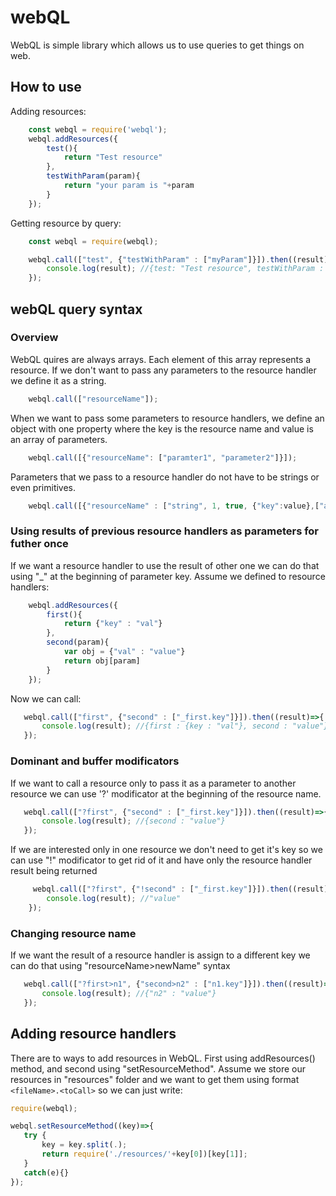 # webQL

WebQL is simple library which allows us to use queries to get things on web.

## How to use

Adding resources:
```javascript
    const webql = require('webql');
    webql.addResources({
        test(){
            return "Test resource"
        },
        testWithParam(param){
            return "your param is "+param
        }
    });
```
Getting resource by query:
```javascript
    const webql = require(webql);

    webql.call(["test", {"testWithParam" : ["myParam"]}]).then((result)=>{
        console.log(result); //{test: "Test resource", testWithParam : "your param is myParam"}
    });
```
## webQL query syntax
### Overview
WebQL quires are always arrays. Each element of this array represents a resource. If we don't want to pass any parameters to the resource handler we define it as a string.
```javascript
    webql.call(["resourceName"]);
```
When we want to pass some parameters to resource handlers, we define an object with one property where the key is the resource name and value is an array of parameters.
```javascript
    webql.call([{"resourceName": ["paramter1", "parameter2"]}]);
```
Parameters that we pass to a resource handler do not have to be strings or even primitives.
```javascript
    webql.call([{"resourceName" : ["string", 1, true, {"key":value},["a", "r", "r", "a", "y"]]}]);
```
### Using results of previous resource handlers as parameters for futher once
If we want a resource handler to use the result of other one we can do that using "\_" at the beginning of parameter key.
Assume we defined to resource handlers:
```javascript
    webql.addResources({
        first(){
            return {"key" : "val"}
        },
        second(param){
            var obj = {"val" : "value"}
            return obj[param]
        }
    });
```
 Now we can call:
 ```javascript
    webql.call(["first", {"second" : ["_first.key"]}]).then((result)=>{
        console.log(result); //{first : {key : "val"}, second : "value"}
    }); 
```
 ### Dominant and buffer modificators
 
 If we want to call a resource only to pass it as a parameter to another resource we can use '?' modificator at the beginning of the resource name.
 ```javascript
    webql.call(["?first", {"second" : ["_first.key"]}]).then((result)=>{
        console.log(result); //{second : "value"}
    });
```
 If we are interested only in one resource we don't need to get it's key so we can use "!" modificator to get rid of it and have only the resource handler result being returned
```javascript 
     webql.call(["?first", {"!second" : ["_first.key"]}]).then((result)=>{
        console.log(result); //"value"
    });
```
 ### Changing resource name
 If we want the result of a resource handler is assign to a different key we can do that using "resourceName>newName" syntax
 ```javascript
    webql.call(["?first>n1", {"second>n2" : ["n1.key"]}]).then((result)=>{
        console.log(result); //{"n2" : "value"}
    });
```

## Adding resource handlers
There are to ways to add resources in WebQL.
First using addResources() method, and second using "setResourceMethod".
Assume we store our resources in "resources" folder and we want to get them using format ```<fileName>.<toCall>``` so we can just write:

 ```javascript
 require(webql);
 
 webql.setResourceMethod((key)=>{
    try {
        key = key.split(.);
        return require('./resources/'+key[0])[key[1]];
    }
    catch(e){}
 });
 ```

